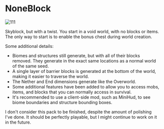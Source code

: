 # NoneBlock

![111](https://github.com/VoxelError/NoneBlock/assets/131634556/b7a0134c-fb8d-4255-aa94-1e74350793ae)

Skyblock, but with a twist. You start in a void world, with no blocks or items. The only way to start is to enable the bonus chest during world creation.

Some additional details:
- Biomes and structures still generate, but with all of their blocks removed. They generate in the exact same locations as a normal world of the same seed.
- A single layer of barrier blocks is generated at the bottom of the world, making it easier to traverse the world.
- The Nether and End dimensions generate like the Overworld.
- Some additional features have been added to allow you to access mobs, items, and blocks that you can normally access in survival.
- It's recommended to use a client-side mod, such as MiniHud, to see biome boundaries and structure bounding boxes.

I don't consider this pack to be finished, despite the amount of polishing I've done. It should be perfectly playable, but I might continue to work on it in the future.
